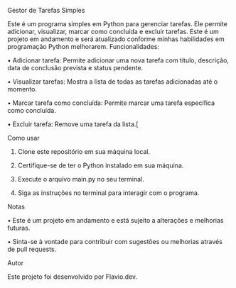 Gestor de Tarefas Simples

Este é um programa simples em Python para gerenciar tarefas. Ele permite adicionar, visualizar, marcar como concluída e excluir tarefas. Este é um projeto em andamento e será atualizado conforme minhas habilidades em programação Python melhorarem.
Funcionalidades:

• Adicionar tarefa: Permite adicionar uma nova tarefa com título, descrição, data de conclusão prevista e status pendente.

•	Visualizar tarefas: Mostra a lista de todas as tarefas adicionadas até o momento.

•	Marcar tarefa como concluída: Permite marcar uma tarefa específica como concluída.

•	Excluir tarefa: Remove uma tarefa da lista.[

Como usar

1.	Clone este repositório em sua máquina local.

2.	Certifique-se de ter o Python instalado em sua máquina.
   
3.	Execute o arquivo main.py no seu terminal.
   
4.	Siga as instruções no terminal para interagir com o programa.
   
Notas

•	Este é um projeto em andamento e está sujeito a alterações e melhorias futuras.

•	Sinta-se à vontade para contribuir com sugestões ou melhorias através de pull requests.

Autor

Este projeto foi desenvolvido por Flavio.dev.
